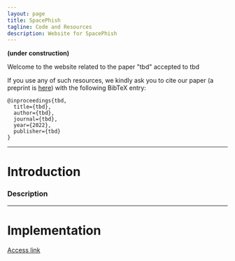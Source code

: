 ```yaml
---
layout: page
title: SpacePhish
tagline: Code and Resources
description: Website for SpacePhish
---
```


**(under construction)**

Welcome to the website related to the paper "tbd" accepted to tbd

If you use any of such resources, we kindly ask you to cite our paper (a preprint is [here](TBD)) with the following BibTeX entry:
```
@inproceedings{tbd,
  title={tbd},
  author={tbd},
  journal={tbd},
  year={2022},
  publisher={tbd}
} 
```



---

# Introduction



### Description

---

# Implementation

[Access link](TBD)